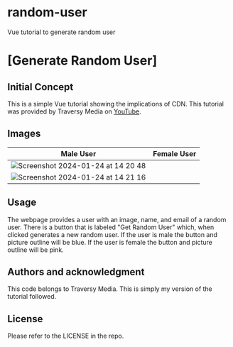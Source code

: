 # random-user
Vue tutorial to generate random user

# [Generate Random User]
## Initial Concept
This is a simple Vue tutorial showing the implications of CDN. This tutorial was provided by Traversy Media on [YouTube](https://www.youtube.com/watch?v=qZXt1Aom3Cs&t=1583s&ab_channel=TraversyMedia).

## Images
| Male User | Female User |
|---------|---------|
| ![Screenshot 2024-01-24 at 14 20 48](https://github.com/mckayfackrell/random-user/assets/110206514/4e9b3b31-32bd-42e7-a5b7-24f0711a712d)
 | ![Screenshot 2024-01-24 at 14 21 16](https://github.com/mckayfackrell/random-user/assets/110206514/d1220a5c-6553-41a0-a5cd-fe351098a311) |

## Usage
The webpage provides a user with an image, name, and email of a random user. There is a button that is labeled "Get Random User" which, when clicked generates a new random user. If the user is male the button and picture outline will be blue. If the user is female the button and picture outline will be pink. 

## Authors and acknowledgment
This code belongs to Traversy Media. This is simply my version of the tutorial followed. 

## License
Please refer to the LICENSE in the repo.

